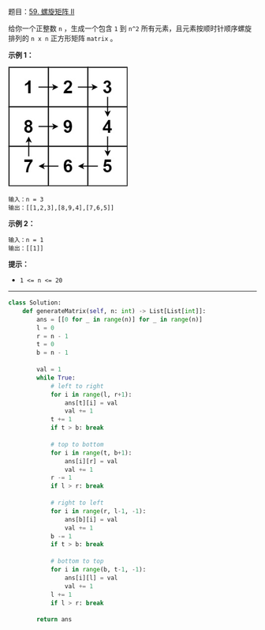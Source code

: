 题目：[59. 螺旋矩阵 II](https://leetcode.cn/problems/spiral-matrix-ii/)

给你一个正整数 `n` ，生成一个包含 `1` 到 `n^2` 所有元素，且元素按顺时针顺序螺旋排列的 `n x n` 正方形矩阵 `matrix` 。

**示例 1：**

![img](../../img/spiraln.jpg)

```
输入：n = 3
输出：[[1,2,3],[8,9,4],[7,6,5]]
```

**示例 2：**

```
输入：n = 1
输出：[[1]]
```

**提示：**

- `1 <= n <= 20`

---

```python
class Solution:
    def generateMatrix(self, n: int) -> List[List[int]]:
        ans = [[0 for _ in range(n)] for _ in range(n)]
        l = 0
        r = n - 1
        t = 0
        b = n - 1

        val = 1
        while True:
            # left to right
            for i in range(l, r+1):
                ans[t][i] = val
                val += 1
            t += 1
            if t > b: break

            # top to bottom
            for i in range(t, b+1):
                ans[i][r] = val
                val += 1
            r -= 1
            if l > r: break

            # right to left
            for i in range(r, l-1, -1):
                ans[b][i] = val
                val += 1
            b -= 1
            if t > b: break

            # bottom to top
            for i in range(b, t-1, -1):
                ans[i][l] = val
                val += 1
            l += 1
            if l > r: break

        return ans
```

